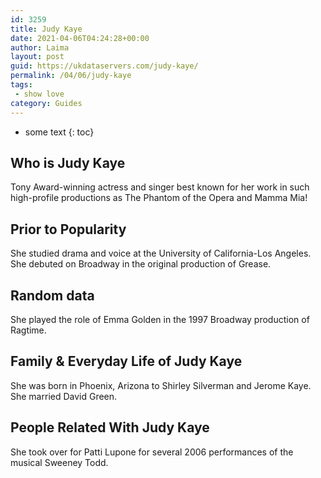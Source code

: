 ```yaml
---
id: 3259
title: Judy Kaye
date: 2021-04-06T04:24:28+00:00
author: Laima
layout: post
guid: https://ukdataservers.com/judy-kaye/
permalink: /04/06/judy-kaye
tags:
 - show love
category: Guides
---
```


* some text
{: toc}


## Who is Judy Kaye
                  
                  
                  
Tony Award-winning actress and singer best known for her work in such high-profile productions as The Phantom of the Opera and Mamma Mia!
                  
              
            
              
            
                
                
                
## Prior to Popularity
                  
                  
                  
She studied drama and voice at the University of California-Los Angeles. She debuted on Broadway in the original production of Grease.
                  
              
            
              
            
                
                
                
## Random data
                  
                  
                  
She played the role of Emma Golden in the 1997 Broadway production of Ragtime.
                  
              
            
              
            
                
                
                
## Family & Everyday Life of Judy Kaye
                  
                  
                  
She was born in Phoenix, Arizona to Shirley Silverman and Jerome Kaye. She married David Green.
                  
              
            
              
            
                
                
                
## People Related With Judy Kaye
                  
                  
                  
She took over for Patti Lupone for several 2006 performances of the musical Sweeney Todd.
                  
              
            
              
            
                
              
            
              
              
            
            
              
            
          
          
          